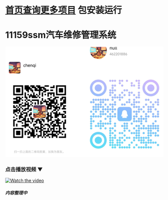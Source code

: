 # [首页查询更多项目](https://github.com/GraduationProject-ssm) 包安装运行


# 11159ssm汽车维修管理系统

![picture](https://raw.githubusercontent.com/GraduationProject-springboot/.github/main/img/wx.png)

### 点击播放视频 ▼
[![Watch the video](https://i.sstatic.net/Vp2cE.png)](https://www.bilibili.com/video/BV1Kp48e9EtU?p=49)


#####   内容整理中  











